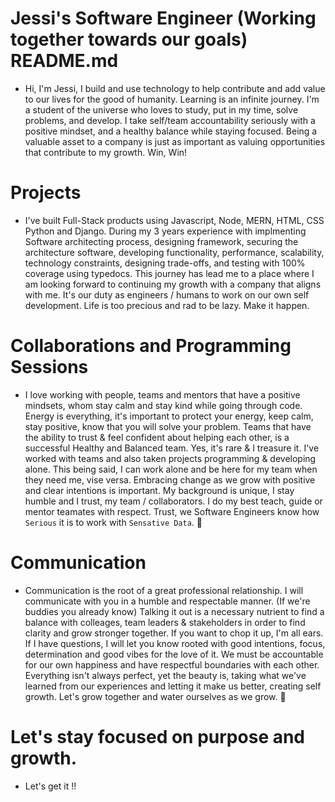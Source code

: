 # Jessi's Software Engineer (Working together towards our goals) README.md    

- Hi, I'm Jessi, I build and use technology to help contribute and add value to our lives for the good of humanity. Learning is an infinite journey. I'm a student of the universe who loves to study, put in my time, solve problems, and develop. I take self/team accountability seriously with a positive mindset, and a healthy balance while staying focused. Being a valuable asset to a company is just as important as valuing opportunities that contribute to my growth. Win, Win!

# Projects

- I've built Full-Stack products using Javascript, Node, MERN, HTML, CSS Python and Django. During my 3 years experience with implmenting Software architecting process, designing framework, securing the architecture software, developing functionality, performance, scalability, technology constraints, designing trade-offs, and testing with 100% coverage using typedocs. This journey has lead me to a place where I am looking forward to continuing my growth with a company that aligns with me. It's our duty as engineers / humans to work on our own self development. Life is too precious and rad to be lazy. Make it happen. 
  
# Collaborations and Programming Sessions

- I love working with people, teams and mentors that have a positive mindsets, whom stay calm and stay kind while going through code. Energy is everything, it's important to protect your energy, keep calm, stay positive, know that you will solve your problem. Teams that have the ability to trust & feel confident about helping each other, is a successful Healthy and Balanced team. Yes, it's rare & I treasure it. I've worked with teams and also taken projects programming & developing alone. This being said, I can work alone and be here for my team when they need me, vise versa. Embracing change as we grow with positive and clear intentions is important. My background is unique, I stay humble and I trust, my team / collaborators. I do my best teach, guide or mentor teamates with respect. Trust, we Software Engineers know how `Serious` it is to work with `Sensative Data`. 💯 
 

# Communication

- Communication is the root of a great professional relationship. I will communicate with you in a humble and respectable manner. (If we're buddies you already know) Talking it out is a necessary nutrient to find a balance with colleages, team leaders & stakeholders in order to find clarity and grow stronger together. If you want to chop it up, I'm all ears. If I have questions, I will let you know rooted with good intentions, focus, determination and good vibes for the love of it. We must be accountable for our own happiness and have respectful boundaries with each other. Everything isn't always perfect, yet the beauty is, taking what we've learned from our experiences and letting it make us better, creating self growth. Let's grow together and water ourselves as we grow. 🌱 

# Let's stay focused on purpose and growth. 

* Let's get it !!

